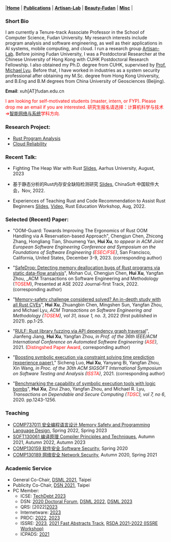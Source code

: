 |[<b>Home</b>](https://hxuhack.github.io/) | [<b>Publications</b>](publication/list) | [<b>Artisan-Lab</b>](lab/page) | [<b>Beauty-Fudan</b>](photo/page) | [<b>Misc</b>](misc/list) |

### Short Bio
I am currently a Tenure-track Associate Professor in the School of Computer Science, Fudan University. My research interests include program analysis and software engineering, as well as their applications in AI systems, mobile computing, and cloud. I run a research group [Artisan-Lab](lab/page). Before joining Fudan University, I was a Postdoctoral Researcher at the Chinese University of Hong Kong with CUHK Postdoctoral Research Fellowship. I also obtained my Ph.D. degree from CUHK, supervised by [Prof. Michael Lyu](http://www.cse.cuhk.edu.hk/lyu/). Before that, I have worked in industries as a system security professional after obtaining my M.Sc. degree from Hong Kong University, and B.Eng and B.M degrees from China University of Geosciences (Beijing).

**Email**: xuh[AT]fudan.edu.cn	

<span style="color: red"> I am looking for self-motivated students (master, intern, or FYP). Please drop me an email if you are interested. </span>
<span style="color: red"> 研究生报名请选择：计算机科学与技术=>[智能网络与系统](https://cs.fudan.edu.cn/16/3f/c24277a267839/page.htm)学科方向. </span>

### Research Project:

- [Rust Program Analysis](lab/rust)
- [Cloud Reliability](lab/testing)

### Recent Talk:

- Fighting The Heap War with Rust [Slides](talks/20230817-Aarhus-HeapWar.pdf), Aarhus University, August, 2023

- 基于静态分析的Rust内存安全缺陷检测研究 [Slides](talks/ChinaSoft2022-Hui.pdf), ChinaSoft 中国软件大会，Nov, 2022. 

- Experiences of Teaching Rust and Code Recommendation to Assist Rust Beginners [Slides](talks/Xu-RustEdu-2022.pdf), [Video](https://www.youtube.com/watch?v=HchiXcBK4Gg), Rust Education Workshop, Aug, 2022. 

### Selected (Recent) Paper:

- "OOM-Guard: Towards Improving The Ergonomics of Rust OOM Handling via A Reservation-based Approach", Chengjun Chen, Zhicong Zhang, Hongliang Tian, Shoumeng Yan, **Hui Xu**, _to appear in ACM Joint European Software Engineering Conference and Symposium on the Foundations of Software Engineering (<span style="color: red">ESEC/FSE</span>)_, San Francisco, California, United States, December 3-9, 2023. (corresponding author)
 
- "[SafeDrop: Detecting memory deallocation bugs of Rust programs via static data-flow analysis](https://dl.acm.org/doi/10.1145/3542948)", Mohan Cui, Chengjun Chen, **Hui Xu**, Yangfan Zhou, _ACM Transactions on Software Engineering and Methodology (<span style="color: red">TOSEM</span>), Presented at ASE 2022 Journal-first Track, 2022. (corresponding author)

- "[Memory-safety challenge considered solved? An in-depth study with all Rust CVEs](https://dl.acm.org/doi/10.1145/3466642)", **Hui Xu**, Zhuangbin Chen, Mingshen Sun, Yangfan Zhou, and Michael Lyu, _ACM Transactions on Software Engineering and Methodology (<span style="color: red">TOSEM</span>), vol 31, issue 1, no. 3_, 2022 (first published in 2021). pp.1-25.

- "[RULF: Rust library fuzzing via API dependency graph traversal](https://ieeexplore.ieee.org/abstract/document/9678813)", Jianfeng Jiang, **Hui Xu**, Yangfan Zhou, _in Prof. of the 36th IEEE/ACM International Conference on Automated Software Engineering (<span style="color: red">ASE</span>)_, 2021. (<span style="color: red">Distingshed Paper Award</span>, corresponding author)

- "[Boosting symbolic execution via constraint solving time prediction (experience paper)](https://dl.acm.org/doi/10.1145/3460319.3464813)," Sicheng Luo, **Hui Xu**, Yanyang Bi, Yangfan Zhou, Xin Wang, _in Proc. of the 30th ACM SIGSOFT International Symposium on Software Testing and Analysis (<span style="color: red">ISSTA</span>)_, 2021. (corresponding author)

- "[Benchmarking the capability of symbolic execution tools with logic bombs](https://ieeexplore.ieee.org/document/8443109)", **Hui Xu**, Zirui Zhao, Yangfan Zhou, and Michael R. Lyu, _Transactions on Dependable and Secure Computing (<span style="color: red">TDSC</span>), vol 7, no 6_, 2020. pp.1243-1256.  

###  Teaching

- [COMP737011 安全编程语言设计 Memory Safety and Programming Language Design](https://github.com/hxuhack/course_safepl), Spring 2022, Spring 2023
- [SOFT130061 编译原理 Compiler Principles and Techniques](https://github.com/hxuhack/course_compiler), Autumn 2021, Autumn 2022, Autumn 2023
- [COMP130159 软件安全 Software Security](lecture/softwaresec), Spring 2020
- [COMP130189 网络安全 Network Security](lecture/networksec), Autumn 2020, Spring 2021


###  Academic Service

* General Co-Chair, [DSML 2021](https://dependablesecureml.github.io/2021/index.html), Taipei
* Publicity Co-Chair, [DSN 2021](http://dsn2021.ntu.edu.tw), Taipei
* PC Member:
  * ICSE: [TechDebt 2023](https://conf.researchr.org/home/TechDebt-2023)
  * DSN: [2020 Doctoral Forum](https://dsn2020.webs.upv.es/final-program/doctoral-forum/), [DSML 2022](https://dependablesecureml.github.io/2022/index.html), [DSML 2023](https://dependablesecureml.github.io)
  * QRS: [2022][2023](https://qrs22.techconf.org)
  * Internetware: [2023](https://conf.researchr.org/home/internetware-2023/)
  * PRDC: [2022](https://prdc.dependability.org/PRDC2022/), [2023](https://prdc.dependability.org/PRDC2023/)
  * ISSRE: [2023](https://issre.net), [2021 Fast Abstracts Track](https://issre.net), [RSDA 2021-2022 (ISSRE Workshop)](https://sites.google.com/view/rsda2021)
  * ICPADS: [2021](http://ieee-icpads.net/2021/index.html)
